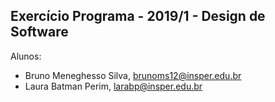 ﻿Exercício Programa - 2019/1 - Design de Software
------------------------------------------------

Alunos: 
- Bruno Meneghesso Silva, brunoms12@insper.edu.br
- Laura Batman Perim, larabp@insper.edu.br

